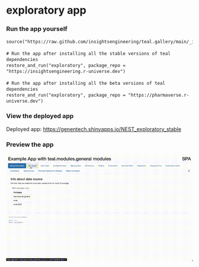 
<!-- Generated by app_readme_template.Rmd and generate_app_readme.R: do not edit by hand-->

# exploratory app

### Run the app yourself

    source("https://raw.github.com/insightsengineering/teal.gallery/main/_internal/utils/sourceme.R")

    # Run the app after installing all the stable versions of teal dependencies
    restore_and_run("exploratory", package_repo = "https://insightsengineering.r-universe.dev")

    # Run the app after installing all the beta versions of teal dependencies
    restore_and_run("exploratory", package_repo = "https://pharmaverse.r-universe.dev")

### View the deployed app

Deployed app: <https://genentech.shinyapps.io/NEST_exploratory_stable>

### Preview the app

![](../_internal/quarto/assets/img/exploratory.gif)<!-- -->

